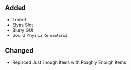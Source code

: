 ## Added
- Trinket
- Elytra Slot
- Blurry GUI
- Sound Physics Remastered

## Changed
- Replaced Just Enough Items with Roughly Enough Items